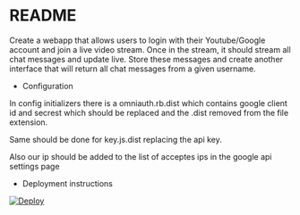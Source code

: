 # README

Create a webapp that allows users to login with their Youtube/Google account and
join a live video stream. Once in the stream, it should stream all chat messages
and update live. Store these messages and create another interface that will
return all chat messages from a given username.


* Configuration

In config initializers there is a omniauth.rb.dist which contains google client id and secrest which should be replaced and the .dist removed from the file extension.

Same should be done for key.js.dist replacing the api key.

Also our ip should be added to the list of acceptes ips in the google api settings page

* Deployment instructions

[![Deploy](https://www.herokucdn.com/deploy/button.svg)](https://heroku.com/deploy)